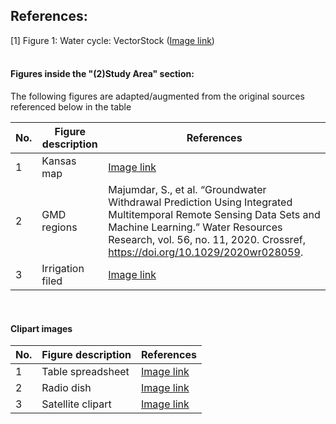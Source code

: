 ## References:
[1] Figure 1: Water cycle: VectorStock (<a href="https://www.vectorstock.com/royalty-free-vector/water-cycle-diagram-vector-10768263">Image link</a>) 
<br>
<br>

#### Figures inside the "(2)Study Area" section:
The following figures are adapted/augmented from the original sources referenced below in the table
<br>

No. | Figure description | References
--- | ------------------ | -------------
1   | Kansas map         | <a href="https://www.kgs.ku.edu/HighPlains/HPA_Atlas/Aquifer%20Basics/index.html#High_Plains_Aquifer_%2528HPA%2529_Extent_in_the_US.jpg">Image link</a>
2   | GMD regions        | Majumdar, S., et al. “Groundwater Withdrawal Prediction Using Integrated Multitemporal Remote Sensing Data Sets and Machine Learning.” Water Resources Research, vol. 56, no. 11, 2020. Crossref, https://doi.org/10.1029/2020wr028059.
3   | Irrigation filed   | <a href="https://www.pbs.org/wgbh/nova/article/space-weighing-groundwater-lost-irrigation/">Image link</a>

<br>


#### Clipart images
No. | Figure description | References
--- | ------------------ | -------------
1   | Table spreadsheet  | <a href="https://www.flaticon.com/free-icon/tables-couple_31248">Image link</a>
2   | Radio dish         | <a href="https://www.pngall.com/weather-satellite-png/download/15604">Image link</a>
3   | Satellite clipart  | <a href="https://www.pngall.com/weather-satellite-png/download/15604">Image link</a>





